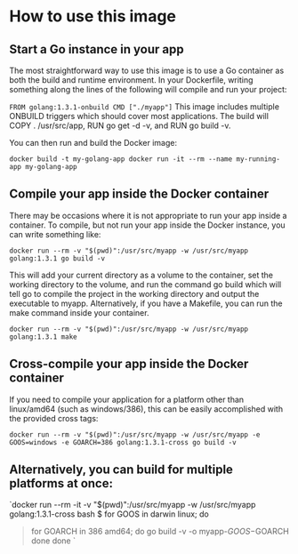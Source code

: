 # How to use this image

## Start a Go instance in your app

The most straightforward way to use this image is to use a Go container as both the build and runtime environment. In your Dockerfile, writing something along the lines of the following will compile and run your project:

`
FROM golang:1.3.1-onbuild
CMD ["./myapp"]
`
This image includes multiple ONBUILD triggers which should cover most applications. The build will COPY . /usr/src/app, RUN go get -d -v, and RUN go build -v.

You can then run and build the Docker image:

`docker build -t my-golang-app
docker run -it --rm --name my-running-app my-golang-app
`

## Compile your app inside the Docker container
There may be occasions where it is not appropriate to run your app inside a container. To compile, but not run your app inside the Docker instance, you can write something like:

`docker run --rm -v "$(pwd)":/usr/src/myapp -w /usr/src/myapp golang:1.3.1 go build -v`


This will add your current directory as a volume to the container, set the working directory to the volume, and run the command go build which will tell go to compile the project in the working directory and output the executable to myapp. Alternatively, if you have a Makefile, you can run the make command inside your container.

`docker run --rm -v "$(pwd)":/usr/src/myapp -w /usr/src/myapp golang:1.3.1 make`

## Cross-compile your app inside the Docker container
If you need to compile your application for a platform other than linux/amd64 (such as windows/386), this can be easily accomplished with the provided cross tags:

`docker run --rm -v "$(pwd)":/usr/src/myapp -w /usr/src/myapp -e GOOS=windows -e GOARCH=386 golang:1.3.1-cross go build -v`

## Alternatively, you can build for multiple platforms at once:

`docker run --rm -it -v "$(pwd)":/usr/src/myapp -w /usr/src/myapp golang:1.3.1-cross bash
$ for GOOS in darwin linux; do
>   for GOARCH in 386 amd64; do
>     go build -v -o myapp-$GOOS-$GOARCH
>   done
> done
`